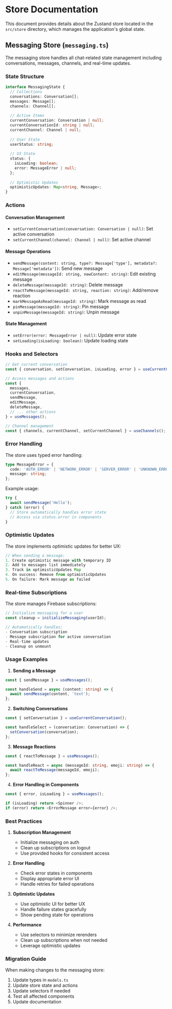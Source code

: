 # Store Documentation

This document provides details about the Zustand store located in the `src/store` directory, which manages the application's global state.

## Messaging Store (`messaging.ts`)

The messaging store handles all chat-related state management including conversations, messages, channels, and real-time updates.

### State Structure

```typescript
interface MessagingState {
  // Collections
  conversations: Conversation[];
  messages: Message[];
  channels: Channel[];
  
  // Active Items
  currentConversation: Conversation | null;
  currentConversationId: string | null;
  currentChannel: Channel | null;
  
  // User State
  userStatus: string;
  
  // UI State
  status: {
    isLoading: boolean;
    error: MessageError | null;
  };
  
  // Optimistic Updates
  optimisticUpdates: Map<string, Message>;
}
```

### Actions

#### Conversation Management
- `setCurrentConversation(conversation: Conversation | null)`: Set active conversation
- `setCurrentChannel(channel: Channel | null)`: Set active channel

#### Message Operations
- `sendMessage(content: string, type?: Message['type'], metadata?: Message['metadata'])`: Send new message
- `editMessage(messageId: string, newContent: string)`: Edit existing message
- `deleteMessage(messageId: string)`: Delete message
- `reactToMessage(messageId: string, reaction: string)`: Add/remove reaction
- `markMessageAsRead(messageId: string)`: Mark message as read
- `pinMessage(messageId: string)`: Pin message
- `unpinMessage(messageId: string)`: Unpin message

#### State Management
- `setError(error: MessageError | null)`: Update error state
- `setLoading(isLoading: boolean)`: Update loading state

### Hooks and Selectors

```typescript
// Get current conversation
const { conversation, setConversation, isLoading, error } = useCurrentConversation();

// Access messages and actions
const {
  messages,
  currentConversation,
  sendMessage,
  editMessage,
  deleteMessage,
  // ... other actions
} = useMessages();

// Channel management
const { channels, currentChannel, setCurrentChannel } = useChannels();
```

### Error Handling

The store uses typed error handling:

```typescript
type MessageError = {
  code: 'AUTH_ERROR' | 'NETWORK_ERROR' | 'SERVER_ERROR' | 'UNKNOWN_ERROR';
  message: string;
};
```

Example usage:
```typescript
try {
  await sendMessage('Hello');
} catch (error) {
  // Store automatically handles error state
  // Access via status.error in components
}
```

### Optimistic Updates

The store implements optimistic updates for better UX:

```typescript
// When sending a message:
1. Create optimistic message with temporary ID
2. Add to messages list immediately
3. Track in optimisticUpdates Map
4. On success: Remove from optimisticUpdates
5. On failure: Mark message as failed
```

### Real-time Subscriptions

The store manages Firebase subscriptions:

```typescript
// Initialize messaging for a user
const cleanup = initializeMessaging(userId);

// Automatically handles:
- Conversation subscription
- Message subscription for active conversation
- Real-time updates
- Cleanup on unmount
```

### Usage Examples

1. **Sending a Message**
```typescript
const { sendMessage } = useMessages();

const handleSend = async (content: string) => {
  await sendMessage(content, 'text');
};
```

2. **Switching Conversations**
```typescript
const { setConversation } = useCurrentConversation();

const handleSelect = (conversation: Conversation) => {
  setConversation(conversation);
};
```

3. **Message Reactions**
```typescript
const { reactToMessage } = useMessages();

const handleReact = async (messageId: string, emoji: string) => {
  await reactToMessage(messageId, emoji);
};
```

4. **Error Handling in Components**
```typescript
const { error, isLoading } = useMessages();

if (isLoading) return <Spinner />;
if (error) return <ErrorMessage error={error} />;
```

### Best Practices

1. **Subscription Management**
   - Initialize messaging on auth
   - Clean up subscriptions on logout
   - Use provided hooks for consistent access

2. **Error Handling**
   - Check error states in components
   - Display appropriate error UI
   - Handle retries for failed operations

3. **Optimistic Updates**
   - Use optimistic UI for better UX
   - Handle failure states gracefully
   - Show pending state for operations

4. **Performance**
   - Use selectors to minimize rerenders
   - Clean up subscriptions when not needed
   - Leverage optimistic updates

### Migration Guide

When making changes to the messaging store:

1. Update types in `models.ts`
2. Update store state and actions
3. Update selectors if needed
4. Test all affected components
5. Update documentation
